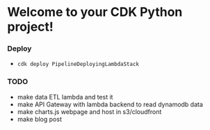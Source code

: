 
# Welcome to your CDK Python project!

### Deploy

 - `cdk deploy PipelineDeployingLambdaStack`


### TODO

- make data ETL lambda and test it
- make API Gateway with lambda backend to read dynamodb data
- make charts.js webpage and host in s3/cloudfront
- make blog post